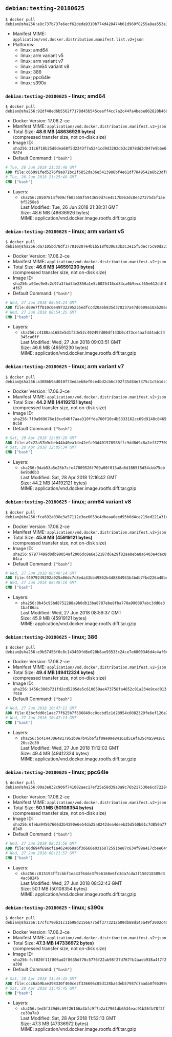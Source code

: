 ## `debian:testing-20180625`

```console
$ docker pull debian@sha256:e8c737b737a6ecf62deda9310b774d428474b61d960f8255a8aa553e18be537b
```

-	Manifest MIME: `application/vnd.docker.distribution.manifest.list.v2+json`
-	Platforms:
	-	linux; amd64
	-	linux; arm variant v5
	-	linux; arm variant v7
	-	linux; arm64 variant v8
	-	linux; 386
	-	linux; ppc64le
	-	linux; s390x

### `debian:testing-20180625` - linux; amd64

```console
$ docker pull debian@sha256:92df48ed6b5562f7178d45b545ceeff4cc7a2c44fa4bebe802820b4609d50f54
```

-	Docker Version: 17.06.2-ce
-	Manifest MIME: `application/vnd.docker.distribution.manifest.v2+json`
-	Total Size: **48.6 MB (48636926 bytes)**  
	(compressed transfer size, not on-disk size)
-	Image ID: `sha256:31c6718b25d0dea68f5d2343f7a5241cd9d3202db3c2878dd3d047e9bbe6587d`
-	Default Command: `["bash"]`

```dockerfile
# Tue, 26 Jun 2018 21:25:48 GMT
ADD file:c65991fed5276f9a071bc2f6852da36e5413988bf4e61df7849542a8b23df84d in / 
# Tue, 26 Jun 2018 21:25:49 GMT
CMD ["bash"]
```

-	Layers:
	-	`sha256:28507814f909cf603558f5943650d7ce4517b063dc8e427275d5f1aebf5258e6`  
		Last Modified: Tue, 26 Jun 2018 21:38:31 GMT  
		Size: 48.6 MB (48636926 bytes)  
		MIME: application/vnd.docker.image.rootfs.diff.tar.gzip

### `debian:testing-20180625` - linux; arm variant v5

```console
$ docker pull debian@sha256:da7105bd78df377810207e4b1b518f0306a3b3c3e15f5dec75c90da31ababc9b
```

-	Docker Version: 17.06.2-ce
-	Manifest MIME: `application/vnd.docker.distribution.manifest.v2+json`
-	Total Size: **46.6 MB (46591230 bytes)**  
	(compressed transfer size, not on-disk size)
-	Image ID: `sha256:a03ec9e8c2c97a3fbd34e2850a1e5c6025416cd84ca0b9eccf65e612ddf44f67`
-	Default Command: `["bash"]`

```dockerfile
# Wed, 27 Jun 2018 08:54:24 GMT
ADD file:d69e7ff810c0e49732295235edfccd20a6b835d378237a47d0509a18ab286ecb in / 
# Wed, 27 Jun 2018 08:54:25 GMT
CMD ["bash"]
```

-	Layers:
	-	`sha256:c4188aa1683e5d1f3de52c402497d00df143b0c473ce4aafdd4adc24345ca6ff`  
		Last Modified: Wed, 27 Jun 2018 09:03:51 GMT  
		Size: 46.6 MB (46591230 bytes)  
		MIME: application/vnd.docker.image.rootfs.diff.tar.gzip

### `debian:testing-20180625` - linux; arm variant v7

```console
$ docker pull debian@sha256:a3086b9ad010f73edaeb8ef0ce4bd2cb6c392f35d84e7375c1c5b1dc71606c2c
```

-	Docker Version: 17.06.2-ce
-	Manifest MIME: `application/vnd.docker.distribution.manifest.v2+json`
-	Total Size: **44.2 MB (44192121 bytes)**  
	(compressed transfer size, not on-disk size)
-	Image ID: `sha256:7f0a969676e18cc646f7aaa310ffda760f10c4b5333162cc69d9148c04658c50`
-	Default Command: `["bash"]`

```dockerfile
# Sat, 28 Apr 2018 12:05:28 GMT
ADD file:a9c22a57b9cbeb44b40ea1de42efc93d401578988ffc9dd8d9c8a2ef377700fc in / 
# Sat, 28 Apr 2018 12:05:34 GMT
CMD ["bash"]
```

-	Layers:
	-	`sha256:9dab53a5e25b7cfe47009526f709a00f013a8a6d1865f5d54cbb75eb6e9bd6b3`  
		Last Modified: Sat, 28 Apr 2018 12:16:42 GMT  
		Size: 44.2 MB (44192121 bytes)  
		MIME: application/vnd.docker.image.rootfs.diff.tar.gzip

### `debian:testing-20180625` - linux; arm64 variant v8

```console
$ docker pull debian@sha256:fca692a038e3a57112e3ee6053c4dbeaa0eed95b0d4ca219ed221a31e16d335a
```

-	Docker Version: 17.06.2-ce
-	Manifest MIME: `application/vnd.docker.distribution.manifest.v2+json`
-	Total Size: **45.9 MB (45919121 bytes)**  
	(compressed transfer size, not on-disk size)
-	Image ID: `sha256:97977499d0db99054af2006dc8e6e52187d6a29f82aa8eba8a6403e4dec864ca`
-	Default Command: `["bash"]`

```dockerfile
# Wed, 27 Jun 2018 08:48:14 GMT
ADD file:f4979249292a925a06dc7c8eda33bb49862b4d8884951b4bdb7fbd226a48be42 in / 
# Wed, 27 Jun 2018 08:48:16 GMT
CMD ["bash"]
```

-	Layers:
	-	`sha256:0b45c95bd8752288a9b0db13ba8787ebe8fba770a990087abc3dd6e31baf86ac`  
		Last Modified: Wed, 27 Jun 2018 08:59:37 GMT  
		Size: 45.9 MB (45919121 bytes)  
		MIME: application/vnd.docker.image.rootfs.diff.tar.gzip

### `debian:testing-20180625` - linux; 386

```console
$ docker pull debian@sha256:e9b57456f0c8c143409fd6e020b8ae93533c24ce7e6800346d4e4af0c5916e05
```

-	Docker Version: 17.06.2-ce
-	Manifest MIME: `application/vnd.docker.distribution.manifest.v2+json`
-	Total Size: **49.4 MB (49412324 bytes)**  
	(compressed transfer size, not on-disk size)
-	Image ID: `sha256:1456c300b721fd2cd5205de5c610659ae473758fa4652c01a234e9ced013f910`
-	Default Command: `["bash"]`

```dockerfile
# Wed, 27 Jun 2018 10:47:12 GMT
ADD file:83bcfdd0c1aac77f625b7f586849cc8ccbd5c1d28954c0082329fe6ef126e2ce in / 
# Wed, 27 Jun 2018 10:47:13 GMT
CMD ["bash"]
```

-	Layers:
	-	`sha256:bc41443064817951b0e7b45b6f2f09e99e84161d51efa35c4a59418126cc2c30`  
		Last Modified: Wed, 27 Jun 2018 11:12:02 GMT  
		Size: 49.4 MB (49412324 bytes)  
		MIME: application/vnd.docker.image.rootfs.diff.tar.gzip

### `debian:testing-20180625` - linux; ppc64le

```console
$ docker pull debian@sha256:00a3e832c906f741002aec17ef25e58d39a3a9c76b217530e6cd7228492dbb49
```

-	Docker Version: 17.06.2-ce
-	Manifest MIME: `application/vnd.docker.distribution.manifest.v2+json`
-	Total Size: **50.1 MB (50108354 bytes)**  
	(compressed transfer size, not on-disk size)
-	Image ID: `sha256:6feba94567666d2b4190e6e54da25a8242dea4deeb35d560b61c7d850a778248`
-	Default Command: `["bash"]`

```dockerfile
# Wed, 27 Jun 2018 08:21:56 GMT
ADD file:86d694f69acf1a4624068a6f36666e0316872591be87c634f99a417cbee64fb5 in / 
# Wed, 27 Jun 2018 08:21:57 GMT
CMD ["bash"]
```

-	Layers:
	-	`sha256:c815193ff2cbbf1ea43f64de3f9e6168e6fc3da7cda3f150218309d34ac68246`  
		Last Modified: Wed, 27 Jun 2018 08:32:43 GMT  
		Size: 50.1 MB (50108354 bytes)  
		MIME: application/vnd.docker.image.rootfs.diff.tar.gzip

### `debian:testing-20180625` - linux; s390x

```console
$ docker pull debian@sha256:17cfc790b31c11b98d21566775df3773212b09db88d145a49f2002c4aedbb40d
```

-	Docker Version: 17.06.2-ce
-	Manifest MIME: `application/vnd.docker.distribution.manifest.v2+json`
-	Total Size: **47.3 MB (47336972 bytes)**  
	(compressed transfer size, not on-disk size)
-	Image ID: `sha256:fcf020f11f806ad2f8635df76c5776f22ab98f27d767fb2aaeb938a4f7f2a398`
-	Default Command: `["bash"]`

```dockerfile
# Sat, 28 Apr 2018 11:45:45 GMT
ADD file:ccc6ab9bae398330f460ce2f336606c85d128ba4deb57987c7aada0f9b399c49 in / 
# Sat, 28 Apr 2018 11:45:45 GMT
CMD ["bash"]
```

-	Layers:
	-	`sha256:4ed5f339d6c69f26166a3bfc9f7a2a17961db6534eac91b26fb78f2fce30a7a9`  
		Last Modified: Sat, 28 Apr 2018 11:52:13 GMT  
		Size: 47.3 MB (47336972 bytes)  
		MIME: application/vnd.docker.image.rootfs.diff.tar.gzip
